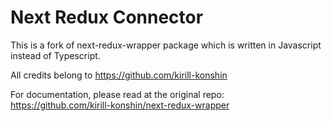 # Next Redux Connector

This is a fork of next-redux-wrapper package which is written in Javascript instead of Typescript.

All credits belong to https://github.com/kirill-konshin

For documentation, please read at the original repo: https://github.com/kirill-konshin/next-redux-wrapper
